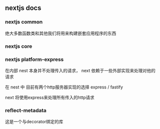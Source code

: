 ## nextjs docs

### nextjs common

绝大多数函数类和其他我们将用来构建嵌套应用程序的东西

### nextjs core

### nextjs  platform-express

在内部 nest 本身并不处理传入的请求， next 依赖于一些外部实现来处理对他的请求

在 nest 中 目前有两个http服务器实现的选择 express / fastify

next 将使用express来处理所有传入的http请求

### reflect-metadata

这是一个与decorator绑定的库 